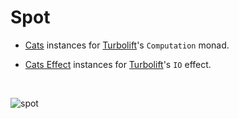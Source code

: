 
# Spot

- [Cats](https://github.com/typelevel/cats) instances for [Turbolift](https://github.com/marcinzh/turbolift)'s `Computation` monad. 

- [Cats Effect](https://github.com/typelevel/cats-effect) instances for [Turbolift](https://github.com/marcinzh/turbolift)'s `IO` effect. 

&nbsp;

![spot](https://github.com/marcinzh/spot/assets/29376956/073cf951-35bc-4002-818b-2e0ed1eaec78)


